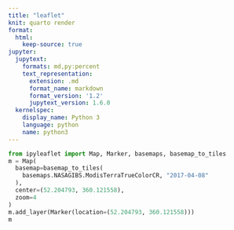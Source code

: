 ```yaml
---
title: "leaflet"
knit: quarto render
format:
  html:
    keep-source: true
jupyter:
  jupytext:
    formats: md,py:percent
    text_representation:
      extension: .md
      format_name: markdown
      format_version: '1.2'
      jupytext_version: 1.6.0
  kernelspec:
    display_name: Python 3
    language: python
    name: python3
---
```


```python label="fig:leaflet" fig.cap="my map" tags=["remove-code"]
from ipyleaflet import Map, Marker, basemaps, basemap_to_tiles
m = Map(
  basemap=basemap_to_tiles(
    basemaps.NASAGIBS.ModisTerraTrueColorCR, "2017-04-08"
  ),
  center=(52.204793, 360.121558),
  zoom=4
)
m.add_layer(Marker(location=(52.204793, 360.121558)))
m
```

```python

```

